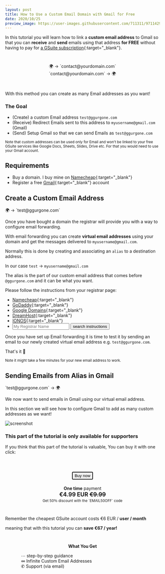 ```yaml
---
layout: post
title: How to Use a Custom Email Domain with Gmail for Free
date: 2020/10/25
preview_image: https://user-images.githubusercontent.com/711311/97114296-edf23380-16ef-11eb-9f50-791e2e6a69af.png
---
```


In this tutorial you will learn how to link a **custom email address** to
Gmail so that you can **receive** and **send** emails using that address **for FREE** without having to pay for [a GSuite subscription](https://workspace.google.com/){:target="\_blank"}.

<span style="display: block; text-align: center; margin-top: 3em; user-select: none" aria-hidden="true">
🌍 → `contact@yourdomain.com`
</span>

<span style="display: block; text-align: center; margin-bottom: 3em; user-select: none" aria-hidden="true">
`contact@yourdomain.com` → 🌍
</span>

With this method you can create as many Email addresses as you want!

### The Goal

- (Create) a custom Email address `test@ggurgone.com`
- (Receive) Redirect Emails sent to this address to `myusername@gmail.com` (Gmail)
- (Send) Setup Gmail so that we can send Emails as `test@ggurgone.com`

<small>Note that custom addresses can be used only for Email and won't be linked to your free GSuite services like Google Docs, Sheets, Slides, Drive etc. For that you would need to use your Gmail account.</small>

## Requirements

- Buy a domain. I buy mine on [Namecheap](https://namecheap.com){:target="\_blank"}
- Register a free [Gmail](https://gmail.com){:target="\_blank"} account

## Create a Custom Email Address

<span style="display: block;" aria-hidden="true">
🌍 → `test@ggurgone.com`
</span>

Once you have bought a domain the registrar will provide you with a way to configure email forwarding.

With email forwarding you can create **virtual email addresses** using your domain and get the messages delivered to `myusername@gmail.com`.

Normally this is done by creating and associating an `alias` to a destination address.

In our case `test` → `myusername@gmail.com`

The alias is the part of our custom email address that comes before `@ggurgone.com` and it can be what you want.

Please follow the instructions from your registrar page:

- [Namecheap](https://www.namecheap.com/support/knowledgebase/article.aspx/308/2214/how-to-set-up-free-email-forwarding){:target="\_blank"}
- [GoDaddy](https://www.godaddy.com/help/set-up-my-forwarding-email-address-7598){:target="\_blank"}
- [Google Domains](https://domains.google/learning-center/how-to-use-email-forwarding/){:target="\_blank"}
- [DreamHost](https://help.dreamhost.com/hc/en-us/articles/215724207-How-do-I-add-a-forward-only-email-address-){:target="\_blank"}
- [IONOS](https://www.ionos.com/help/email/setting-up-mail-basic/creating-a-forwarding-email-address/){:target="\_blank"}
- <form action="https://www.google.com/search" method="get" target="_blank"><input name="q" placeholder="My Registrar Name" title="your registrar" autocomplete="off"><input type="hidden" name="q" value="email forwarding"> <button>search instructions</button></form>

Once you have set up Email forwarding it is time to test it by sending an email to our newly created virtual email address e.g. `test@ggurgone.com`.

That's it 🎉

<small>Note it might take a few minutes for your new email address to work.</small>

## Sending Emails from Alias in Gmail

<span style="display: block;" aria-hidden="true">
`test@ggurgone.com` → 🌍
</span>

We now want to send emails in Gmail using our virtual email address.

In this section we will see how to configure Gmail to add as many custom addresses as we want!

![screenshot](https://user-images.githubusercontent.com/711311/97078867-940a4480-15ef-11eb-9e60-f5efa5513cf2.png)

### This part of the tutorial is only available for supporters

If you think that this part of the tutorial is valuable, You can buy it with one click:

<span class="Note" style="display: block; width: 100%; max-width: 400px; margin: 3em auto; text-align: center;">
  <button id="checkout" style="border: 2px solid; display: inline-block; border-radius: 3px; padding: 0.25em 0.5em; cursor:pointer; margin: 1em 0 1.5em">Buy now</button><br>
  <span style="font-weight:bold;">One time</span> payment
  <span style="font-weight:bold; font-size: 1.3em; display: block;">€4.99 EUR <span style="text-decoration:line-through">€9.99</span></span>
  <small>Get 50％ discount with the `EMAIL50OFF` code</small><br>
</span>

Remember the cheapest GSuite account costs €6 EUR / **user / month**

meaning that with this tutorial you can **save €67 / year!**

<span class="Note" style="display: block; width: 100%; max-width: 400px; margin: 3em auto">
  <span style="text-align: center; display: block; font-weight:bold; margin-bottom:1em">What You Get</span>
  ⋯ step-by-step guidance<br>
  ∞ Infinite Custom Email Addresses<br>
  ✆ Support (via email)
</span>

<section id="checkoutSuccess" class="Note">
  <h2>Success! 🎉</h2>
  <p>Thank YOU for your support!</p>
  <p>We sent you an email with the full tutorial.</p>
</section>
<section id="checkoutError" class="Note">
  <h2>Something went wrong</h2>
  <p>The purchase process failed.</p>
  <p>Please refresh the page and try again.</p>
</section>

<a class="Backdrop" href="#" aria-lable="close modal"></a>

<style>
  #checkoutSuccess,
  #checkoutError,
  .Backdrop {
    display: none;
  }

  #checkoutSuccess h2,
  #checkoutError h2 { margin-top: 0 }
  #checkoutSuccess:target,
  #checkoutError:target,
  #checkoutSuccess:target ~ p .Backdrop,
  #checkoutError:target ~ p .Backdrop {
    display: block;
  }

  #checkoutSuccess:target,
  #checkoutError:target {
    position: fixed;
    z-index: 2;
    padding: 2em;
    background-color: var(--background-color);
    border: 2px solid;
    border-radius: 6px;
    left: 50%; top: 50%;
    transform: translate(-50%, -50%)
  }
  .Backdrop {
    position: fixed;
    top: 0; right: 0; bottom: 0; left: 0;
    width: 100vw;
    height: 100vh;
    z-index: 1;
    background-color: rgba(0,0,0,0.5);
    backdrop-filter: blur(6px);
    cursor: pointer;
  }
</style>

<script src="https://js.stripe.com/v3/"></script>
<script>
  document.querySelector('#checkout').addEventListener('click', function () {
    Stripe(atob('cGtfbGl2ZV81MUhnQnlHSkxPOTRMSkhYQm1DZ1FSaVdEa1FJM0lubmdvZ0ppaExOSGRHMmhRSk1URTdpODFnWjQ3bm40aE5aODFpZ2xhTUc0S3dUMUJod0p5MU01RDZBcTAwZHVjaHBNVTc'))
      .redirectToCheckout({
        lineItems: [
          {price: 'price_1HgCFzJLO94LJHXB1eDo269K', quantity: 1},
        ],
        mode: 'payment',
        successUrl: window.location.href + '#checkoutSuccess',
        cancelUrl: window.location.href  + '#checkoutError',
      })
      .then(function(result) {
        window.location.hash = 'checkoutError'
      }, function(result) {
        window.location.hash = 'checkoutError'
      });
  });
</script>
